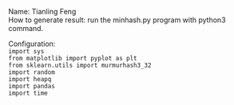 Name: Tianling Feng <br/>
How to generate result: run the minhash.py program with python3 command.

Configuration: <br/>
`import sys` <br/>
`from matplotlib import pyplot as plt` <br/>
`from sklearn.utils import murmurhash3_32` <br/>
`import random` <br/>
`import heapq`<br/>
`import pandas`<br/>
`import time`